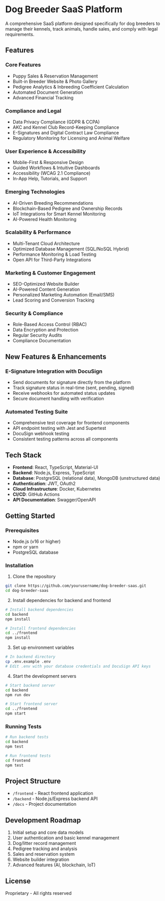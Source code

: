# Dog Breeder SaaS Platform

A comprehensive SaaS platform designed specifically for dog breeders to manage their kennels, track animals, handle sales, and comply with legal requirements.

## Features

### Core Features
- Puppy Sales & Reservation Management
- Built-in Breeder Website & Photo Gallery
- Pedigree Analytics & Inbreeding Coefficient Calculation
- Automated Document Generation
- Advanced Financial Tracking

### Compliance and Legal
- Data Privacy Compliance (GDPR & CCPA)
- AKC and Kennel Club Record-Keeping Compliance
- E-Signatures and Digital Contract Law Compliance
- Regulatory Monitoring for Licensing and Animal Welfare

### User Experience & Accessibility
- Mobile-First & Responsive Design
- Guided Workflows & Intuitive Dashboards
- Accessibility (WCAG 2.1 Compliance)
- In-App Help, Tutorials, and Support

### Emerging Technologies
- AI-Driven Breeding Recommendations
- Blockchain-Based Pedigree and Ownership Records
- IoT Integrations for Smart Kennel Monitoring
- AI-Powered Health Monitoring

### Scalability & Performance
- Multi-Tenant Cloud Architecture
- Optimized Database Management (SQL/NoSQL Hybrid)
- Performance Monitoring & Load Testing
- Open API for Third-Party Integrations

### Marketing & Customer Engagement
- SEO-Optimized Website Builder
- AI-Powered Content Generation
- Personalized Marketing Automation (Email/SMS)
- Lead Scoring and Conversion Tracking

### Security & Compliance
- Role-Based Access Control (RBAC)
- Data Encryption and Protection
- Regular Security Audits
- Compliance Documentation

## New Features & Enhancements

### E-Signature Integration with DocuSign
- Send documents for signature directly from the platform
- Track signature status in real-time (sent, pending, signed)
- Receive webhooks for automated status updates
- Secure document handling with verification

### Automated Testing Suite
- Comprehensive test coverage for frontend components
- API endpoint testing with Jest and Supertest
- DocuSign webhook testing
- Consistent testing patterns across all components

## Tech Stack
- **Frontend**: React, TypeScript, Material-UI
- **Backend**: Node.js, Express, TypeScript
- **Database**: PostgreSQL (relational data), MongoDB (unstructured data)
- **Authentication**: JWT, OAuth2
- **Cloud Infrastructure**: Docker, Kubernetes
- **CI/CD**: GitHub Actions
- **API Documentation**: Swagger/OpenAPI

## Getting Started

### Prerequisites
- Node.js (v16 or higher)
- npm or yarn
- PostgreSQL database

### Installation

1. Clone the repository
```bash
git clone https://github.com/yourusername/dog-breeder-saas.git
cd dog-breeder-saas
```

2. Install dependencies for backend and frontend
```bash
# Install backend dependencies
cd backend
npm install

# Install frontend dependencies
cd ../frontend
npm install
```

3. Set up environment variables
```bash
# In backend directory
cp .env.example .env
# Edit .env with your database credentials and DocuSign API keys
```

4. Start the development servers
```bash
# Start backend server
cd backend
npm run dev

# Start frontend server
cd ../frontend
npm start
```

### Running Tests
```bash
# Run backend tests
cd backend
npm test

# Run frontend tests
cd frontend
npm test
```

## Project Structure
- `/frontend` - React frontend application
- `/backend` - Node.js/Express backend API
- `/docs` - Project documentation

## Development Roadmap
1. Initial setup and core data models
2. User authentication and basic kennel management
3. Dog/litter record management
4. Pedigree tracking and analysis
5. Sales and reservation system
6. Website builder integration
7. Advanced features (AI, blockchain, IoT)

## License
Proprietary - All rights reserved
